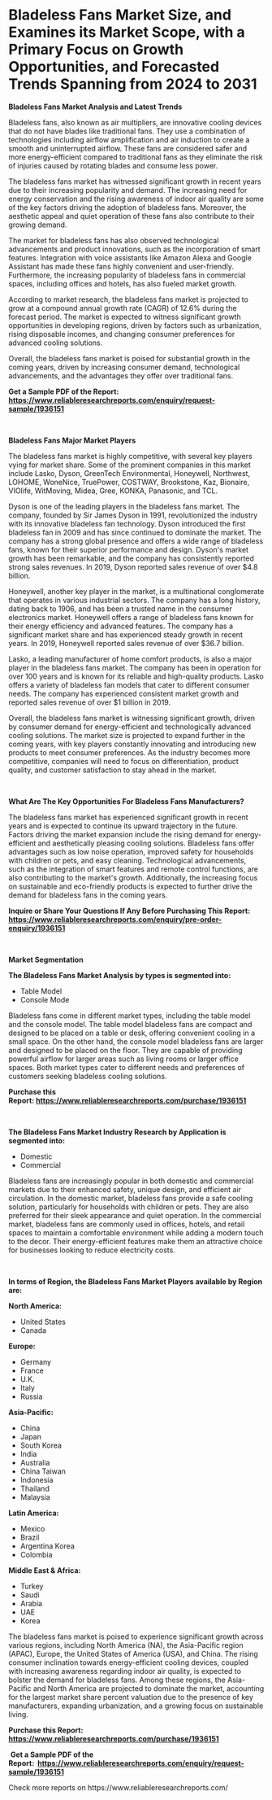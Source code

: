 <p><h1>Bladeless Fans Market Size, and Examines its Market Scope, with a Primary Focus on Growth Opportunities, and Forecasted Trends Spanning from 2024 to 2031</h1></p><p><strong>Bladeless Fans Market Analysis and Latest Trends</strong></p>
<p><p>Bladeless fans, also known as air multipliers, are innovative cooling devices that do not have blades like traditional fans. They use a combination of technologies including airflow amplification and air induction to create a smooth and uninterrupted airflow. These fans are considered safer and more energy-efficient compared to traditional fans as they eliminate the risk of injuries caused by rotating blades and consume less power.</p><p>The bladeless fans market has witnessed significant growth in recent years due to their increasing popularity and demand. The increasing need for energy conservation and the rising awareness of indoor air quality are some of the key factors driving the adoption of bladeless fans. Moreover, the aesthetic appeal and quiet operation of these fans also contribute to their growing demand.</p><p>The market for bladeless fans has also observed technological advancements and product innovations, such as the incorporation of smart features. Integration with voice assistants like Amazon Alexa and Google Assistant has made these fans highly convenient and user-friendly. Furthermore, the increasing popularity of bladeless fans in commercial spaces, including offices and hotels, has also fueled market growth.</p><p>According to market research, the bladeless fans market is projected to grow at a compound annual growth rate (CAGR) of 12.6% during the forecast period. The market is expected to witness significant growth opportunities in developing regions, driven by factors such as urbanization, rising disposable incomes, and changing consumer preferences for advanced cooling solutions.</p><p>Overall, the bladeless fans market is poised for substantial growth in the coming years, driven by increasing consumer demand, technological advancements, and the advantages they offer over traditional fans.</p></p>
<p><strong>Get a Sample PDF of the Report:&nbsp; <a href="https://www.reliableresearchreports.com/enquiry/request-sample/1936151">https://www.reliableresearchreports.com/enquiry/request-sample/1936151</a></strong></p>
<p>&nbsp;</p>
<p><strong>Bladeless Fans Major Market Players</strong></p>
<p><p>The bladeless fans market is highly competitive, with several key players vying for market share. Some of the prominent companies in this market include Lasko, Dyson, GreenTech Environmental, Honeywell, Northwest, LOHOME, WoneNice, TruePower, COSTWAY, Brookstone, Kaz, Bionaire, VIOlife, WitMoving, Midea, Gree, KONKA, Panasonic, and TCL. </p><p>Dyson is one of the leading players in the bladeless fans market. The company, founded by Sir James Dyson in 1991, revolutionized the industry with its innovative bladeless fan technology. Dyson introduced the first bladeless fan in 2009 and has since continued to dominate the market. The company has a strong global presence and offers a wide range of bladeless fans, known for their superior performance and design. Dyson's market growth has been remarkable, and the company has consistently reported strong sales revenues. In 2019, Dyson reported sales revenue of over $4.8 billion.</p><p>Honeywell, another key player in the market, is a multinational conglomerate that operates in various industrial sectors. The company has a long history, dating back to 1906, and has been a trusted name in the consumer electronics market. Honeywell offers a range of bladeless fans known for their energy efficiency and advanced features. The company has a significant market share and has experienced steady growth in recent years. In 2019, Honeywell reported sales revenue of over $36.7 billion.</p><p>Lasko, a leading manufacturer of home comfort products, is also a major player in the bladeless fans market. The company has been in operation for over 100 years and is known for its reliable and high-quality products. Lasko offers a variety of bladeless fan models that cater to different consumer needs. The company has experienced consistent market growth and reported sales revenue of over $1 billion in 2019.</p><p>Overall, the bladeless fans market is witnessing significant growth, driven by consumer demand for energy-efficient and technologically advanced cooling solutions. The market size is projected to expand further in the coming years, with key players constantly innovating and introducing new products to meet consumer preferences. As the industry becomes more competitive, companies will need to focus on differentiation, product quality, and customer satisfaction to stay ahead in the market.</p></p>
<p>&nbsp;</p>
<p><strong>What Are The Key Opportunities For Bladeless Fans Manufacturers?</strong></p>
<p><p>The bladeless fans market has experienced significant growth in recent years and is expected to continue its upward trajectory in the future. Factors driving the market expansion include the rising demand for energy-efficient and aesthetically pleasing cooling solutions. Bladeless fans offer advantages such as low noise operation, improved safety for households with children or pets, and easy cleaning. Technological advancements, such as the integration of smart features and remote control functions, are also contributing to the market's growth. Additionally, the increasing focus on sustainable and eco-friendly products is expected to further drive the demand for bladeless fans in the coming years.</p></p>
<p><strong>Inquire or Share Your Questions If Any Before Purchasing This Report: <a href="https://www.reliableresearchreports.com/enquiry/pre-order-enquiry/1936151">https://www.reliableresearchreports.com/enquiry/pre-order-enquiry/1936151</a></strong></p>
<p>&nbsp;</p>
<p><strong>Market Segmentation</strong></p>
<p><strong>The Bladeless Fans Market Analysis by types is segmented into:</strong></p>
<p><ul><li>Table Model</li><li>Console Mode</li></ul></p>
<p><p>Bladeless fans come in different market types, including the table model and the console model. The table model bladeless fans are compact and designed to be placed on a table or desk, offering convenient cooling in a small space. On the other hand, the console model bladeless fans are larger and designed to be placed on the floor. They are capable of providing powerful airflow for larger areas such as living rooms or larger office spaces. Both market types cater to different needs and preferences of customers seeking bladeless cooling solutions.</p></p>
<p><strong>Purchase this Report:&nbsp;<a href="https://www.reliableresearchreports.com/purchase/1936151">https://www.reliableresearchreports.com/purchase/1936151</a></strong></p>
<p>&nbsp;</p>
<p><strong>The Bladeless Fans Market Industry Research by Application is segmented into:</strong></p>
<p><ul><li>Domestic</li><li>Commercial</li></ul></p>
<p><p>Bladeless fans are increasingly popular in both domestic and commercial markets due to their enhanced safety, unique design, and efficient air circulation. In the domestic market, bladeless fans provide a safe cooling solution, particularly for households with children or pets. They are also preferred for their sleek appearance and quiet operation. In the commercial market, bladeless fans are commonly used in offices, hotels, and retail spaces to maintain a comfortable environment while adding a modern touch to the decor. Their energy-efficient features make them an attractive choice for businesses looking to reduce electricity costs.</p></p>
<p>&nbsp;</p>
<p><strong>In terms of Region, the Bladeless Fans Market Players available by Region are:</strong></p>
<p>
    <p> <strong> North America: </strong>
        <ul>
            <li>United States</li>
            <li>Canada</li>
        </ul>
        </p> 
    <p> <strong> Europe: </strong>
        <ul>
            <li>Germany</li>
            <li>France</li>
            <li>U.K.</li>
            <li>Italy</li>
            <li>Russia</li>
        </ul>
        </p> 
    <p> <strong> Asia-Pacific: </strong>
        <ul>
            <li>China</li>
            <li>Japan</li>
            <li>South Korea</li>
            <li>India</li>
            <li>Australia</li>
            <li>China Taiwan</li>
            <li>Indonesia</li>
            <li>Thailand</li>
            <li>Malaysia</li>
        </ul>
        </p> 
    <p> <strong> Latin America: </strong>
        <ul>
            <li>Mexico</li>
            <li>Brazil</li>
            <li>Argentina Korea</li>
            <li>Colombia</li>
        </ul>
        </p> 
    <p> <strong> Middle East & Africa: </strong>
        <ul>
            <li>Turkey</li>
            <li>Saudi</li>
            <li>Arabia</li>
            <li>UAE</li>
            <li>Korea</li>
        </ul>
    </p>
    </p>
<p><p>The bladeless fans market is poised to experience significant growth across various regions, including North America (NA), the Asia-Pacific region (APAC), Europe, the United States of America (USA), and China. The rising consumer inclination towards energy-efficient cooling devices, coupled with increasing awareness regarding indoor air quality, is expected to bolster the demand for bladeless fans. Among these regions, the Asia-Pacific and North America are projected to dominate the market, accounting for the largest market share percent valuation due to the presence of key manufacturers, expanding urbanization, and a growing focus on sustainable living.</p></p>
<p><strong>Purchase this Report: <a href="https://www.reliableresearchreports.com/purchase/1936151">https://www.reliableresearchreports.com/purchase/1936151</a></strong></p>
<p>&nbsp;<strong>Get a Sample PDF of the Report:&nbsp;&nbsp;<a href="https://www.reliableresearchreports.com/enquiry/request-sample/1936151">https://www.reliableresearchreports.com/enquiry/request-sample/1936151</a></strong></p>
<p><strong></strong></p>
<p>Check more reports on https://www.reliableresearchreports.com/</p>